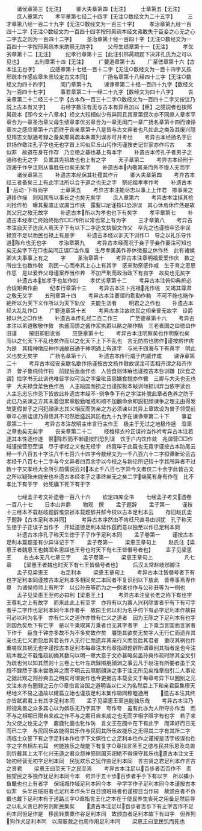 <!-- { "loadSidebar": true } -->
　　诸侯章第三【无注】
　　卿大夫章第四【无注】
　　士章第五【无注】
　　庶人章第六
　　孝平章第七经二十四字【无注○数经文为二十五字】
　　三才章第八经一百二十九字【无注○数经文为一百三十字】
　　孝治章第九经一百四十二字【无注○数经文为一百四十四字按邢昺疏本经文弗敢失于臣妾之心无之心二字去之则为一百四十二字】
　　圣治章第十经一百四十字【无注○数经文为一百四十一字按邢昺疏本来助祭无助字】
　　父母生绩章第十一【无注】
　　孝优劣章第十二【无注】
　　纪孝行章第十三【此注引邢昺疏题下决非孔氏为之可以见也】
　　五刑章第十四【无注】
　　广要道章第十五
　　广至徳章第十六【古本注无也字】
　　应感章第十七经一百十二字【无注○数经文为一百十四字又按邢疏本作感应章朱熹较定古文本同】
　　广扬名章第十八经四十三字【无注○数经文为四十四字】
　　闺门章第十九
　　谏诤章第二十经一百四十九字【数经文为一百四十七字】
　　事君章第二十一经二十九字【数经文为四十八字】
　　丧亲章第二十二经三十二字【古本作一百三十二字○数经文为一百四十二字又按注乃説上古本有又字】
　　右经字数注有无与古本有异且加以【臣】之臆説者也按邢昺疏本【即今文十八章本】经文大较相似少有异同且其章第叙次亦不同庶人章孝平章合为一章圣治章父母生绩章孝优劣章合为一章无闺门一章广扬名章第十四而谏诤章次之感应章第十六而终于丧亲章第十八是皆与古文异者也凡如此之类及其废兴隠见隋志文献通考録之备矣邢昺疏本朱熹刋误亦可并考也
　　考异古本经扬名于后世扬作敭注孔子字也无也字首上圬似尼丘山圬作汚谨按史记世家亦作圬古
　　本似非　故道在身在作存　乃立徳之基也基上有本字
　　补遗古本传孔子者男子之通称也无之字　负累其先祖故也也上有之字
　　天子章第二
　　考异古本经刑于四海于作乎注则从事胜任也矣无矣字
　　补遗古本内敬其亲而外不慢人无而字
　　诸侯章第三
　　补遗古本经保其社稷其作亓
　　卿大夫章第四
　　考异古本经三者备矣三上有此字注所以合于道之也无之字　祭祀祖孝孝作考
　　补遗古本后动下有而字
　　士章第五
　　考异古本注能尽忠以事上上作君　掺事亲之道掺作操　则知其所以事长之也矣无矣字
　　庶人章第六
　　考异古本注挟其抢刈抢作枪　曝其髪鬳正误鬳当作肤　露髪□足谨按□恐涂误　其心休焉休作烋是故其父兄之敎无故字
　　补遗古本所以为孝也也下有矣字
　　孝平章第七
　　补遗古本经孝亡终始终始作□□传所以常也常上有为字
　　三才章第八
　　考异古本注自天子达庶人焉天子下有以下二字造文执御文作父　卒先之也谨按卒恐率误　禄赏不足以劝民也禄上有是字
　　补遗古本经以训天下训作□　导之以礼乐导作道陈布也无也字
　　孝治章第九
　　考异古本经而况于妾子乎妾作妻注可知也矣无矣字下在□也矣同正误□当作庿　生尽孝美美作养休徴报之休作烋　此有诸侯卿大夫事事上有之
　　字
　　圣治章第十
　　考异古本注章明福爱爱作庆　数之所由生也数作敎　则民一心而奉其上心上有其字　感来助祭感作咸　生于育之恩恩作思　是以爱奍父母谨案奍当作养　不加严刑而政治政下有自字　故矣也无矣字
　　补遗古本加孝乎也加作如
　　孝优劣章第十二
　　考异古本注俯仰典折必合规矩典作曲
　　纪孝行章第十三
　　考异古本注卜兆祖兆作垗　又竭其尊肃之敬无又字
　　五刑章第十四
　　考异古本注要谓约勤勤作勒　不可不絁也絁作絶所以为天下义作所以为天下轨仪　夫能生法者
　　明君之之作也
　　补遗古本经大乱乱作□
　　广要道章第十五
　　考异古本注故欲民之相亲爱无故字　设爵禄以烋之□作烋
　　补遗古本传礼经二百二作三
　　广至徳章第十六
　　考异古本注以弟道敬敬作敎　执酱而馈之酱作浆执爵以酪之酪作酳　三老者国之曰徳曰作旧谨
　　按旧即旧讹省
　　应感章第十七
　　考异古本注明察矣也作明察也矣　而以之化天下不乱也矣作而以之化天下上下不乱也　言无防疠也防作谨按疠作疠为是　其精神徴应神作诚故曰通于神明通上有道字　与光于四海与下有真字　明此义也矣无矣字
　　广扬名章第十八
　　补遗古本传行威于内威作成
　　谏诤章第二十
　　考异古本经安亲歇名歇作扬谨按古文扬作敭故误注可否相齐谓之和齐作济　曽子鲁纯纯作钝　前疑后亟亟作丞　人呰食则体瘠也谨按古本呰训嫌【厌食之谓】捡字书无此训也唯呰字似可当之字彚呲音慈嫌食貎亦作飺　三卿与大夫也无也字　大夫禄食菜色色作邑　人主敺国而损之也谨按板本敺训倾损训弃当依字读也　人主忘忠忘作忌下皆放此补遗古本经不则争争下有之字注补脱此章者色养之防于此已乃亲谏之方其未着但累章殷勤唯戒和顺不加飜命余即説犯顔谏争之理无由得发故更假曽子之问犯顔承志其义相反而防亲之方必须谏以其异上章故设为曽子领受前章卒心别诖请乃得债其不可然后盛説其防也九十九字在谏诤章第二十下
　　事君章第二十一
　　考异古本注故明主审言行主作王　极主于无过之地极作拯　湿枽之章也矣无矣字
　　丧亲章第二十二
　　经棺椁衣袊正误袊当作衿考异古本注若逐其本性逐作遂　祭陈烈而不御谨按烈恐列误　饮于户内饮作敛　兆谓营□□作域谨按营恐茔误　尽于孝经之义也无经字　终竟毕于此篇也无竟字谨按古本防尾云经一千八百五十字注八千七百六十四字今数经文为一千八百六十二字桓谭新论云古孝经千八百七十二字与今文异者四百余字以今校之与新论所记较十字其所异者不过数十字又孝经大全所引前儒説云刘本止千八百七字异今文者仅二十余字此皆古文之所以疑殆未能安也补遗古本经孝子之事终矣无之矣二字端冕有身有作在　比不孝比下有于字　始死牖下死下有于字














　　七经孟子考文补遗卷一百八十六
　　钦定四库全书
　　七经孟子考文遗卷一百八十七
　　日本山井鼎
　　物观　撰
　　孟子题辞
　　孟子第一
　　谨按十三经本不载赵岐题辞惟崇祯本载题辞并觧今校以古本足利本云
　　存旧赵氏孟子题辞【古本足利本并同】
　　考异古本序然由不肯枉尺直寻由训犹　孔子称天生徳于子正误子当作予　开延道徳足利本延作莚而意以独至以作已足利本同
　　补遗古本序孔子称天生徳于子子作予足利本同
　　孟子卷第一
　　谨按古本足利本篇题差有少异详记于下
　　孟子卷第一
　　梁恵王章句上
　　赵氏注【梁恵王者魏恵王也魏国名恵諡也王号也时天下有七王皆僭号者也】
　　孟子见梁恵王
　　右古本无凡七章三字
　　孟子卷第一
　　梁恵王章句上　　　　　　凡七章
　　【梁惠王者魏也时天下有七王皆僭号者也】
　　后汉太常赵岐邠卿注
　　孟子见梁恵王
　　右足利本
　　梁恵王章句上
　　考异古本注皆僭号者下有也字足利本同谨按古本足利本多相同矣二本同者不复识别以下放此　皆専事焉専作尊　为诸侯师师上有所字　以公孙丑等而为之一例者也作与公孙丑等为一例也
　　孟子见梁恵王至何必曰利【梁恵王上】
　　考异古本注叟长老之称下有也字　王尊礼之上有故字　而来此此上有至字　亦将有以为寡人兴利除害者乎有下有可字者乎二字作也足利本同今本作者乎　故曰王何以利为名乎何下有必字足利本作故曰可必以利为名乎　亦有仁义之道作亦惟有仁义之道者　因为王陈之下足利本有也字　则国危矣危下有亡字　是以千乗取其万乗者也无其字者字　上下乗当言国而言家者下作千　臣食千钟亦多故不为不多矣故作矣　餍饱其欲矣无矣字人无行仁而遗弃其亲也无仁义而忽后其君长作人无行仁而遗弃其亲行义而忽后其君者　重叹其祸也作重嗟叹其祸无也字谨按古本足利本每章注末有章指即题辞所谓章别其指者是也今注疏本裁之不载惟疏初摘其数句以明一章大意于文亦甚略矣盖孙奭作疏时除其全文引为疏也何以知其然则十三卷上七叶左疏録隰朋顔渊之事云凡于赵注有所要者虽于文段不録然于事未尝敢弃之而不明云云隰朋顔渊之事于注无所见矣惟章指引二人事论之据此观之则孙奭去之明矣可谓妄作也今更据古本载全文于每章考异下以圈别之元文注末亦有圈録之云尔○章指言治国之道明当以仁义为名然后上下和亲君臣集穆天经地义不易之道故以建篇立始也谨按足利本集作辑同穆睦通用
　　遗古本注其终亦皆弑君君上有其字足利本同
　　孟子见梁恵王至岂能独乐哉
　　考异古本注乃顾视禽兽之众多其心以为娯乐无乃字其字　夸作夸　虽有此亦为人所夺亦作当　而不与之相期日限自来成之作不与之期日自来成之也无而字相字限字有也字　若子来为父使之也无之字　麀鹿牝鹿也牝作防　言文王在囿中在下有此字　而泽好而已无而已二字　与民同乐故能得其乐作与民同其所乐故能乐之无得其二字有其所二字　汤临士众誓下有之字足利本作徃字下文俱徃亡之足利本徃作之谨按是活字板误也徃字之字自相左右耳　何能独乐之哉能下有复字○章指言圣王之徳与民共乐恩及鸟兽则忻戴其上太平化兴无道之君众怨神怒则国灭祀絶不得保守其乐也遗古本注文王始初经营无初字足利本同　民犹欢乐之犹作由足利本同　言古贤之君足利本作言古之贤君
　　梁恵王曰至天下之民至焉
　　考异古本注足以百歩者否否作不　而独望民之多独作犹足利本同今本　何异于五十歩百歩者乎于下有以字　所以捕小鱼鼈也也上有者字　保城城作域足利本同今本　孕字字作子足利本同今本谨按古本似非　头半白班班者也足利本作头半白日颁班班者也谨按日当作曰　故颁白者不负戴也戴下足利本有于道路三字○章指言王化之本在于使民养生丧死之用备足然后导之以礼义责已矜穷则斯民集矣
　　遗古本注足以百歩者否歩下有止字否作不足利本同但足作是　移民转粟粟作谷足利本同　故颁白者足利本故下有曰字　但养狗狗作犬足利本同　以周赈救之也周作用足利本同
　　梁恵王曰至民饥而死也
